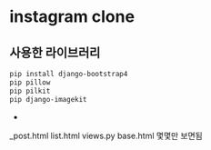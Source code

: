 # instagram clone

## 사용한 라이브러리

```bash
pip install django-bootstrap4
pip pillow
pip pilkit
pip django-imagekit
```

- 
_post.html
list.html
views.py
base.html
몇몇만 보면됨

